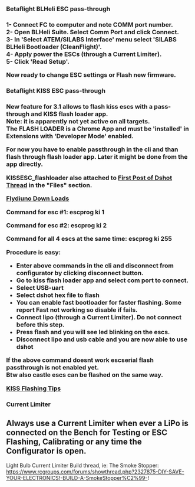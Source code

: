 <h3>Betaflight BLHeli ESC pass-through<h3>

1- Connect FC to computer and note COMM port number.  
2- Open BLHeli Suite. Select Comm Port and click Connect.  
3- In 'Select ATEM/SILABS Interface' menu select 'SILABS BLHeli Bootloader (CleanFlight)'.  
4- Apply power the ESCs (through a Current Limiter).  
5- Click 'Read Setup'.  

Now ready to change ESC settings or Flash new firmware. 

<h3>Betaflight KISS ESC pass-through<h3>

New feature for 3.1 allows to flash kiss escs with a pass-through and KISS flash loader app.  
Note: it is apparently not yet active on all targets.   
The FLASH LOADER is a Chrome App and must be 'installed' in Extensions with 'Developer Mode' enabled.

For now you have to enable passthrough in the cli and than flash through flash loader app. Later it might be done from the app directly.

KISSESC_flashloader also attached to [First Post of Dshot Thread](https://www.rcgroups.com/forums/showthread.php?2756129-Dshot-testing-a-new-digital-parallel-ESC-throttle-signal  ) in the "Files" section.

[Flydiuno Down Loads](http://kiss.flyduino.net/downloads/)

Command for esc #1:
escprog ki 1

Command for esc #2:
escprog ki 2

Command for all 4 escs at the same time:
escprog ki 255


Procedure is easy:
- Enter above commands in the cli and disconnect from configurator by clicking disconnect button.
- Go to kiss flash loader app and select com port to connect.
- Select USB-uart
- Select dshot hex file to flash
- You can enable fast bootloader for faster flashing. Some report Fast not working so disable if fails.
- Connect lipo (through a Current Limiter). Do not connect before this step.
- Press flash and you will see led blinking on the escs.
- Disconnect lipo and usb cable and you are now able to use dshot

If the above command doesnt work escserial flash passthrough is not enabled yet.  
Btw also castle escs can be flashed on the same way.  

[KISS Flashing Tips](https://www.rcgroups.com/forums/showthread.php?2864933-Another-Kiss-24a-ESC-flashing-question%21%21-need-some-tips)

<h3>Current Limiter<h3>   

## Always use a Current Limiter when ever a LiPo is connected on the Bench for Testing or ESC Flashing, Calibrating or any time the Configurator is open.   
Light Bulb Current Limiter Build thread, ie: The Smoke Stopper:   
https://www.rcgroups.com/forums/showthread.php?2327875-DIY-SAVE-YOUR-ELECTRONICS!-BUILD-A-SmokeStopper%C2%99-!